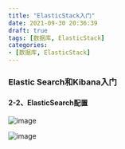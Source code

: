 ```yaml
---
title: "ElasticStack入门"
date: 2021-09-30 20:36:39
draft: true
tags: [数据库, ElasticStack]
categories:
- [数据库, ElasticStack]
---
```


### Elastic Search和Kibana入门
#### 2-2、ElasticSearch配置

![image](https://user-images.githubusercontent.com/21000558/135416300-94412a83-211c-4d5e-839e-8074c5d8662f.png)

![image](https://user-images.githubusercontent.com/21000558/135416241-b2d122b8-f70a-47f9-8f10-3f8d8de9f7e7.png)
